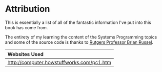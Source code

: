# Attribution

This is essentially a list of all of the fantastic information I've put into this book has come from. 


The entirety of my learning the content of the Systems Programming topics and some of the source code is thanks to [Rutgers Professor Brian Russel](http://paul.rutgers.edu/~morbius/). 

|**Websites Used**| 
|:------|
| http://computer.howstuffworks.com/pc1.htm |

